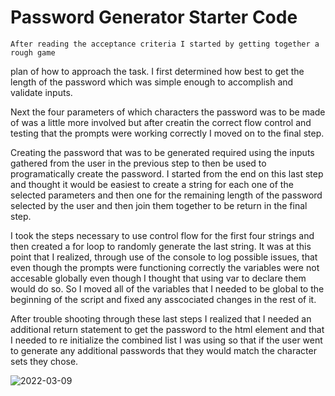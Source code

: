 # Password Generator Starter Code

    After reading the acceptance criteria I started by getting together a rough game 
plan of how to approach the task. I first determined how best to get the length of the 
password which was simple enough to accomplish and validate inputs.

Next the four parameters of which characters the password was to be made of was 
a little more involved but after creatin the correct flow control and testing that 
the prompts were working correctly I moved on to the final step.

Creating the password that was to be generated required using the inputs 
gathered from the user in the previous step to then be used to programatically create 
the password.  I started from the end on this last step and thought it would be easiest 
to create a string for each one of the selected parameters and then one for the 
remaining length of the password selected by the user and then join them together to be 
return in the final step.

I took the steps necessary to use control flow for the first four strings and then 
created a for loop to randomly generate the last string. It was at this point that I 
realized, through use of the console to log possible issues, that even though the 
prompts were functioning correctly the variables were not accesable globally even 
though I thought that using var to declare them would do so. So I moved all of the 
variables that I needed to be global to the beginning of the script and fixed any 
asscociated changes in the rest of it.

After trouble shooting through these last steps I realized that I needed an additional 
return statement to get the password to the html element and that I needed to re 
initialize the combined list I was using so that if the user went to generate any 
additional passwords that they would match the character sets they chose.

![2022-03-09](https://user-images.githubusercontent.com/74988217/157542063-da13a2e3-b86a-4962-b027-311a0b3f6459.png)
